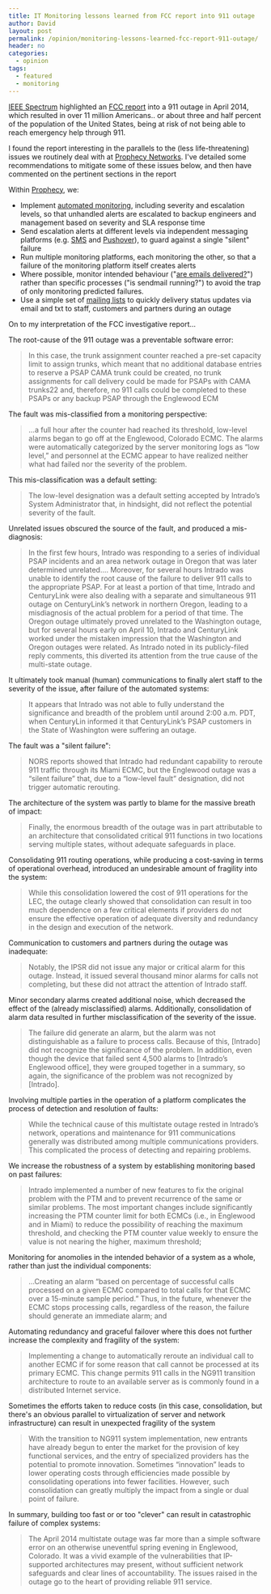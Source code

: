 ```yaml
---
title: IT Monitoring lessons learned from FCC report into 911 outage
author: David
layout: post
permalink: /opinion/monitoring-lessons-learned-fcc-report-911-outage/
header: no
categories:
  - opinion
tags:
  - featured
  - monitoring
---
```

[IEEE Spectrum][1] highlighted an [FCC report][2] into a 911 outage in April 2014, which resulted in over 11 million Americans.. or about three and half percent of the population of the United States, being at risk of not being able to reach emergency help through 911.

I found the report interesting in the parallels to the (less life-threatening) issues we routinely deal with at [Prophecy Networks][3]. I've detailed some recommendations to mitigate some of these issues below, and then have commented on the pertinent sections in the report

Within [Prophecy][3], we:

  * Implement [automated monitoring][4], including severity and escalation levels, so that unhandled alerts are escalated to backup engineers and management based on severity and SLA response time
  * Send escalation alerts at different levels via independent messaging platforms (e.g. [SMS][4] and [Pushover][5]), to guard against a single "silent" failure
  * Run multiple monitoring platforms, each monitoring the other, so that a failure of the monitoring platform itself creates alerts
  * Where possible, monitor intended behaviour ("[are emails delivered?][6]") rather than specific processes ("is sendmail running?") to avoid the trap of only monitoring predicted failures.
  * Use a simple set of [mailing lists][7] to quickly delivery status updates via email and txt to staff, customers and partners during an outage

On to my interpretation of the FCC investigative report...

The root-cause of the 911 outage was a preventable software error:

> In this case, the trunk assignment counter reached a pre-set capacity limit to assign trunks, which meant that no additional database entries to reserve a PSAP CAMA trunk could be created, no trunk assignments for call delivery could be made for PSAPs with CAMA trunks22 and, therefore, no 911 calls could be completed to these PSAPs or any backup PSAP through the Englewood ECM

The fault was mis-classified from a monitoring perspective:

> ...a full hour after the counter had reached its threshold, low-level alarms began to go off at the Englewood, Colorado ECMC. The alarms were automatically categorized by the server monitoring logs as “low level,” and personnel at the ECMC appear to have realized neither what had failed nor the severity of the problem.

This mis-classification was a default setting:

> The low-level designation was a default setting accepted by Intrado’s System Administrator that, in hindsight, did not reflect the potential severity of the fault.

Unrelated issues obscured the source of the fault, and produced a mis-diagnosis:

> In the first few hours, Intrado was responding to a series of individual PSAP incidents and an area network outage in Oregon that was later determined unrelated.... Moreover, for several hours Intrado was unable to identify the root cause of the failure to deliver 911 calls to the appropriate PSAP. For at least a portion of that time, Intrado and CenturyLink were also dealing with a separate and simultaneous 911 outage on CenturyLink’s network in northern Oregon, leading to a misdiagnosis of the actual problem for a period of that time. The Oregon outage ultimately proved unrelated to the Washington outage, but for several hours early on April 10, Intrado and CenturyLink worked under the mistaken impression that the Washington and Oregon outages were related. As Intrado noted in its publicly-filed reply comments, this diverted its attention from the true cause of the multi-state outage.

It ultimately took manual (human) communications to finally alert staff to the severity of the issue, after failure of the automated systems:

> It appears that Intrado was not able to fully understand the significance and breadth of the problem until around 2:00 a.m. PDT, when CenturyLin informed it that CenturyLink’s PSAP customers in the State of Washington were suffering an outage.

The fault was a "silent failure":

> NORS reports showed that Intrado had redundant capability to reroute 911 traffic through its Miami ECMC, but the Englewood outage was a “silent failure” that, due to a “low-level fault” designation, did not trigger automatic rerouting.

The architecture of the system was partly to blame for the massive breath of impact:

> Finally, the enormous breadth of the outage was in part attributable to an architecture that consolidated critical 911 functions in two locations serving multiple states, without adequate safeguards in place.

Consolidating 911 routing operations, while producing a cost-saving in terms of operational overhead, introduced an undesirable amount of fragility into the system:

> While this consolidation lowered the cost of 911 operations for the LEC, the outage clearly showed that consolidation can result in too much dependence on a few critical elements if providers do not ensure the effective operation of adequate diversity and redundancy in the design and execution of the network.

Communication to customers and partners during the outage was inadequate:

> Notably, the IPSR did not issue any major or critical alarm for this outage. Instead, it issued several thousand minor alarms for calls not completing, but these did not attract the attention of Intrado staff.

Minor secondary alarms created additional noise, which decreased the effect of the (already misclassified) alarms. Additionally, consolidation of alarm data resulted in further misclassification of the severity of the issue.

> The failure did generate an alarm, but the alarm was not distinguishable as a failure to process calls. Because of this, [Intrado] did not recognize the significance of the problem. In addition, even though the device that failed sent 4,500 alarms to [Intrado’s Englewood office], they were grouped together in a summary, so again, the significance of the problem was not recognized by [Intrado].

Involving multiple parties in the operation of a platform complicates the process of detection and resolution of faults:

> While the technical cause of this multistate outage rested in Intrado’s network, operations and maintenance for 911 communications generally was distributed among multiple communications providers. This complicated the process of detecting and repairing problems.

We increase the robustness of a system by establishing monitoring based on past failures:

> Intrado implemented a number of new features to fix the original problem with the PTM and to prevent recurrence of the same or similar problems. The most important changes include significantly increasing the PTM counter limit for both ECMCs (i.e., in Englewood and in Miami) to reduce the possibility of reaching the maximum threshold, and checking the PTM counter value weekly to ensure the value is not nearing the higher, maximum threshold;

Monitoring for anomolies in the intended behavior of a system as a whole, rather than just the individual components:

> ...Creating an alarm “based on percentage of successful calls processed on a given ECMC compared to total calls for that ECMC over a 15-minute sample period.” Thus, in the future, whenever the ECMC stops processing calls, regardless of the reason, the failure should generate an immediate alarm; and

Automating redundancy and graceful failover where this does not further increase the complexity and fragility of the system:

> Implementing a change to automatically reroute an individual call to another ECMC if for some reason that call cannot be processed at its primary ECMC. This change permits 911 calls in the NG911 transition architecture to route to an available server as is commonly found in a distributed Internet service.

Sometimes the efforts taken to reduce costs (in this case, consolidation, but there's an obvious parallel to virtualization of server and network infrastructure) can result in unexpected fragility of the system

> With the transition to NG911 system implementation, new entrants have already begun to enter the market for the provision of key functional services, and the entry of specialized providers has the potential to promote innovation. Sometimes “innovation” leads to lower operating costs through efficiencies made possible by consolidating operations into fewer facilities. However, such consolidation can greatly multiply the impact from a single or dual point of failure.

In summary, building too fast or or too "clever" can result in catastrophic failure of complex systems:

> The April 2014 multistate outage was far more than a simple software error on an otherwise uneventful spring evening in Englewood, Colorado. It was a vivid example of the vulnerabilities that IP-supported architectures may present, without sufficient network safeguards and clear lines of accountability. The issues raised in the outage go to the heart of providing reliable 911 service.

 [1]: http://spectrum.ieee.org/riskfactor/computing/it/-fcc-chairman-calls-aprils-seven-state-sunny-day-911-outage-terrifying-
 [2]: http://www.fcc.gov/document/april-2014-multistate-911-outage-report
 [3]: http://www.prophecy.net.nz
 [4]: http://www.clickatell.com
 [5]: http://www.pushover.net
 [6]: http://exchange.nagios.org/directory/Plugins/Email-and-Groupware/check_email_delivery/details
 [7]: http://www.gnu.org/software/mailman/
